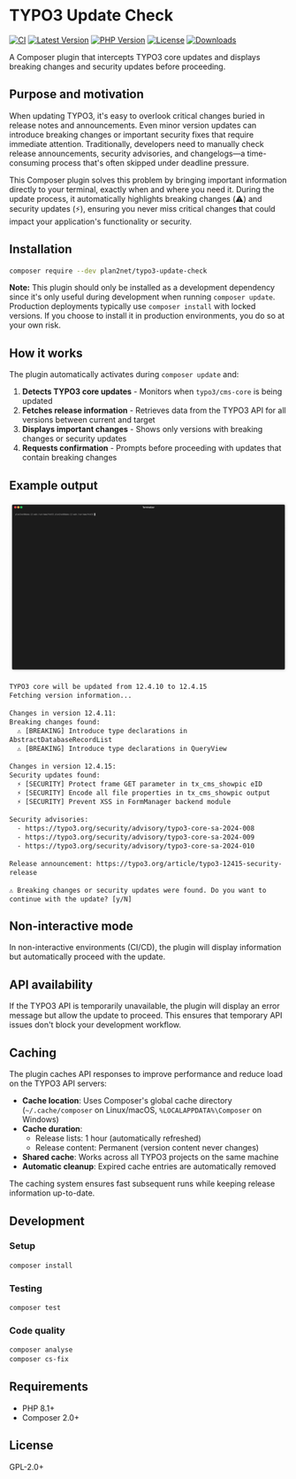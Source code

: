# TYPO3 Update Check

[![CI](https://github.com/plan2net/typo3-update-check/actions/workflows/ci.yml/badge.svg)](https://github.com/plan2net/typo3-update-check/actions/workflows/ci.yml)
[![Latest Version](https://img.shields.io/github/v/release/plan2net/typo3-update-check?include_prereleases&label=latest)](https://github.com/plan2net/typo3-update-check/releases)
[![PHP Version](https://img.shields.io/packagist/php-v/plan2net/typo3-update-check)](https://packagist.org/packages/plan2net/typo3-update-check)
[![License](https://img.shields.io/github/license/plan2net/typo3-update-check)](https://github.com/plan2net/typo3-update-check/blob/main/LICENSE)
[![Downloads](https://img.shields.io/packagist/dt/plan2net/typo3-update-check)](https://packagist.org/packages/plan2net/typo3-update-check)

A Composer plugin that intercepts TYPO3 core updates and displays breaking changes and security updates before proceeding.

## Purpose and motivation

When updating TYPO3, it's easy to overlook critical changes buried in release notes and announcements. Even minor version updates can introduce breaking changes or important security fixes that require immediate attention. Traditionally, developers need to manually check release announcements, security advisories, and changelogs—a time-consuming process that's often skipped under deadline pressure.

This Composer plugin solves this problem by bringing important information directly to your terminal, exactly when and where you need it. During the update process, it automatically highlights breaking changes (⚠️) and security updates (⚡), ensuring you never miss critical changes that could impact your application's functionality or security.

## Installation

```bash
composer require --dev plan2net/typo3-update-check
```

**Note:** This plugin should only be installed as a development dependency since it's only useful during development when running `composer update`. Production deployments typically use `composer install` with locked versions. If you choose to install it in production environments, you do so at your own risk.

## How it works

The plugin automatically activates during `composer update` and:

1. **Detects TYPO3 core updates** - Monitors when `typo3/cms-core` is being updated
2. **Fetches release information** - Retrieves data from the TYPO3 API for all versions between current and target
3. **Displays important changes** - Shows only versions with breaking changes or security updates
4. **Requests confirmation** - Prompts before proceeding with updates that contain breaking changes

## Example output

![Demo](documentation/render.gif)

```
TYPO3 core will be updated from 12.4.10 to 12.4.15
Fetching version information...

Changes in version 12.4.11:
Breaking changes found:
  ⚠️ [BREAKING] Introduce type declarations in AbstractDatabaseRecordList
  ⚠️ [BREAKING] Introduce type declarations in QueryView

Changes in version 12.4.15:
Security updates found:
  ⚡ [SECURITY] Protect frame GET parameter in tx_cms_showpic eID
  ⚡ [SECURITY] Encode all file properties in tx_cms_showpic output
  ⚡ [SECURITY] Prevent XSS in FormManager backend module

Security advisories:
  - https://typo3.org/security/advisory/typo3-core-sa-2024-008
  - https://typo3.org/security/advisory/typo3-core-sa-2024-009
  - https://typo3.org/security/advisory/typo3-core-sa-2024-010

Release announcement: https://typo3.org/article/typo3-12415-security-release

⚠️ Breaking changes or security updates were found. Do you want to continue with the update? [y/N]
```

## Non-interactive mode

In non-interactive environments (CI/CD), the plugin will display information but automatically proceed with the update.

## API availability

If the TYPO3 API is temporarily unavailable, the plugin will display an error message but allow the update to proceed. This ensures that temporary API issues don't block your development workflow.

## Caching

The plugin caches API responses to improve performance and reduce load on the TYPO3 API servers:

- **Cache location**: Uses Composer's global cache directory (`~/.cache/composer` on Linux/macOS, `%LOCALAPPDATA%\Composer` on Windows)
- **Cache duration**: 
  - Release lists: 1 hour (automatically refreshed)
  - Release content: Permanent (version content never changes)
- **Shared cache**: Works across all TYPO3 projects on the same machine
- **Automatic cleanup**: Expired cache entries are automatically removed

The caching system ensures fast subsequent runs while keeping release information up-to-date.

## Development

### Setup
```bash
composer install
```

### Testing
```bash
composer test
```

### Code quality
```bash
composer analyse
composer cs-fix
```

## Requirements

- PHP 8.1+
- Composer 2.0+

## License

GPL-2.0+
